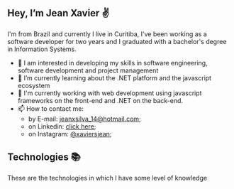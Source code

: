 ## Hey, I’m Jean Xavier ✌
I'm from Brazil and currently I live in Curitiba, I've been working as a software developer for two years and I graduated with a bachelor's degree in Information Systems.

- 👀 I am interested in developing my skills in software engineering, software development and project management
- 🌱 I’m currently learning about the .NET platform and the javascript ecosystem
- 🦾 I'm currently working with web development using javascript frameworks on the front-end and .NET on the back-end.
- 📫 How to contact me:
  -    by E-mail: jeanxsilva_14@hotmail.com;
  -    on Linkedin: [click here](https://www.linkedin.com/in/jeanxavier-cwb/);
  -    on Instagram: [@xaviersjean](https://www.instagram.com/xaviersjean/);


## Technologies 📚
These are the technologies in which I have some level of knowledge
